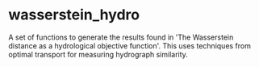 # wasserstein_hydro
A set of functions to generate the results found in 'The Wasserstein distance as a hydrological objective function'. This uses techniques from optimal transport for measuring hydrograph similarity.
